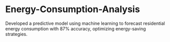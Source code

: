 # Energy-Consumption-Analysis
Developed a predictive model using machine learning to forecast residential energy consumption with 87% accuracy, optimizing energy-saving strategies.
